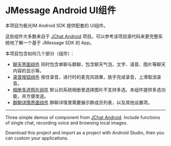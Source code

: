 # JMessage Android UI组件

本项目为极光IM Android SDK 提供配套的 UI组件。

这些组件大多数来自于 [JChat Android](http://github.com/jpush/jchat-android) 项目。可以参考该项目源代码来更完整系统地了解一个基于 JMessage SDK 的 App。

本项目包含如何几个部分（组件）：

- [聊天界面组件](Chatting/) 同时包含单聊与群聊，包含聊天气泡，文字、语音、图片等聊天内容的显示等。
- [录音按钮组件](RecordVoice/) 按住录音，进行时的麦克风效果，放手完成录音，上滑取消录音。
- [相册多选照片组件](MultiSelectPhotos/) 默认的系统相册里选择图片不支持多选。本组件提供多选功能，并方便发送。
- [群聊详情界面组件](GroupChatDetail/) 群聊详情里需要展示群成员列表，以及其他设置项。

-----------------

Three simple demos of component from [JChat Android](https://github.com/jpush/jchat-android). Include functions of single chat, recording voice and browsing local images. 

Download this project and import as a project with Android Studio, then you can custom your applications.

